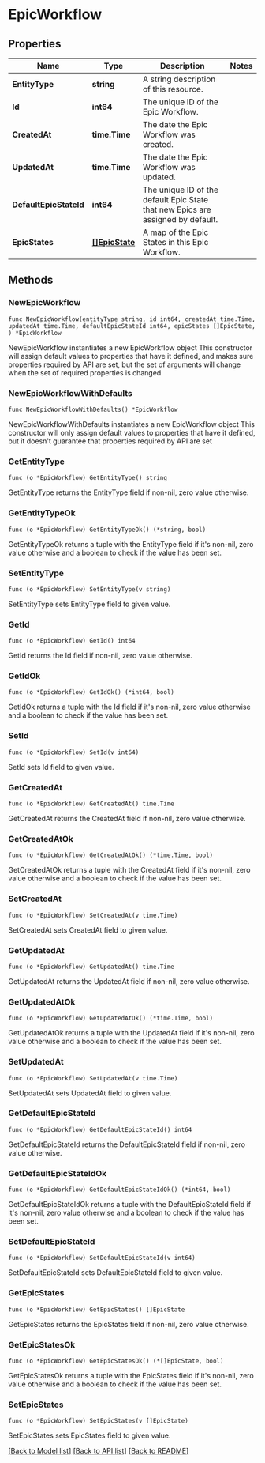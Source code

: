 # EpicWorkflow

## Properties

Name | Type | Description | Notes
------------ | ------------- | ------------- | -------------
**EntityType** | **string** | A string description of this resource. | 
**Id** | **int64** | The unique ID of the Epic Workflow. | 
**CreatedAt** | **time.Time** | The date the Epic Workflow was created. | 
**UpdatedAt** | **time.Time** | The date the Epic Workflow was updated. | 
**DefaultEpicStateId** | **int64** | The unique ID of the default Epic State that new Epics are assigned by default. | 
**EpicStates** | [**[]EpicState**](EpicState.md) | A map of the Epic States in this Epic Workflow. | 

## Methods

### NewEpicWorkflow

`func NewEpicWorkflow(entityType string, id int64, createdAt time.Time, updatedAt time.Time, defaultEpicStateId int64, epicStates []EpicState, ) *EpicWorkflow`

NewEpicWorkflow instantiates a new EpicWorkflow object
This constructor will assign default values to properties that have it defined,
and makes sure properties required by API are set, but the set of arguments
will change when the set of required properties is changed

### NewEpicWorkflowWithDefaults

`func NewEpicWorkflowWithDefaults() *EpicWorkflow`

NewEpicWorkflowWithDefaults instantiates a new EpicWorkflow object
This constructor will only assign default values to properties that have it defined,
but it doesn't guarantee that properties required by API are set

### GetEntityType

`func (o *EpicWorkflow) GetEntityType() string`

GetEntityType returns the EntityType field if non-nil, zero value otherwise.

### GetEntityTypeOk

`func (o *EpicWorkflow) GetEntityTypeOk() (*string, bool)`

GetEntityTypeOk returns a tuple with the EntityType field if it's non-nil, zero value otherwise
and a boolean to check if the value has been set.

### SetEntityType

`func (o *EpicWorkflow) SetEntityType(v string)`

SetEntityType sets EntityType field to given value.


### GetId

`func (o *EpicWorkflow) GetId() int64`

GetId returns the Id field if non-nil, zero value otherwise.

### GetIdOk

`func (o *EpicWorkflow) GetIdOk() (*int64, bool)`

GetIdOk returns a tuple with the Id field if it's non-nil, zero value otherwise
and a boolean to check if the value has been set.

### SetId

`func (o *EpicWorkflow) SetId(v int64)`

SetId sets Id field to given value.


### GetCreatedAt

`func (o *EpicWorkflow) GetCreatedAt() time.Time`

GetCreatedAt returns the CreatedAt field if non-nil, zero value otherwise.

### GetCreatedAtOk

`func (o *EpicWorkflow) GetCreatedAtOk() (*time.Time, bool)`

GetCreatedAtOk returns a tuple with the CreatedAt field if it's non-nil, zero value otherwise
and a boolean to check if the value has been set.

### SetCreatedAt

`func (o *EpicWorkflow) SetCreatedAt(v time.Time)`

SetCreatedAt sets CreatedAt field to given value.


### GetUpdatedAt

`func (o *EpicWorkflow) GetUpdatedAt() time.Time`

GetUpdatedAt returns the UpdatedAt field if non-nil, zero value otherwise.

### GetUpdatedAtOk

`func (o *EpicWorkflow) GetUpdatedAtOk() (*time.Time, bool)`

GetUpdatedAtOk returns a tuple with the UpdatedAt field if it's non-nil, zero value otherwise
and a boolean to check if the value has been set.

### SetUpdatedAt

`func (o *EpicWorkflow) SetUpdatedAt(v time.Time)`

SetUpdatedAt sets UpdatedAt field to given value.


### GetDefaultEpicStateId

`func (o *EpicWorkflow) GetDefaultEpicStateId() int64`

GetDefaultEpicStateId returns the DefaultEpicStateId field if non-nil, zero value otherwise.

### GetDefaultEpicStateIdOk

`func (o *EpicWorkflow) GetDefaultEpicStateIdOk() (*int64, bool)`

GetDefaultEpicStateIdOk returns a tuple with the DefaultEpicStateId field if it's non-nil, zero value otherwise
and a boolean to check if the value has been set.

### SetDefaultEpicStateId

`func (o *EpicWorkflow) SetDefaultEpicStateId(v int64)`

SetDefaultEpicStateId sets DefaultEpicStateId field to given value.


### GetEpicStates

`func (o *EpicWorkflow) GetEpicStates() []EpicState`

GetEpicStates returns the EpicStates field if non-nil, zero value otherwise.

### GetEpicStatesOk

`func (o *EpicWorkflow) GetEpicStatesOk() (*[]EpicState, bool)`

GetEpicStatesOk returns a tuple with the EpicStates field if it's non-nil, zero value otherwise
and a boolean to check if the value has been set.

### SetEpicStates

`func (o *EpicWorkflow) SetEpicStates(v []EpicState)`

SetEpicStates sets EpicStates field to given value.



[[Back to Model list]](../README.md#documentation-for-models) [[Back to API list]](../README.md#documentation-for-api-endpoints) [[Back to README]](../README.md)


